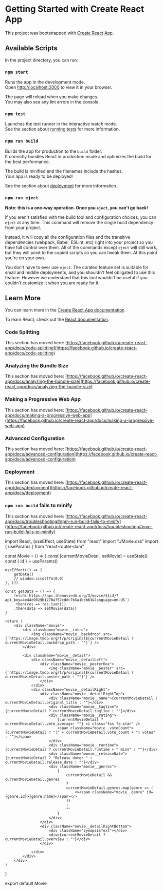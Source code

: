 # Getting Started with Create React App

This project was bootstrapped with [Create React App](https://github.com/facebook/create-react-app).

## Available Scripts

In the project directory, you can run:

### `npm start`

Runs the app in the development mode.\
Open [http://localhost:3000](http://localhost:3000) to view it in your browser.

The page will reload when you make changes.\
You may also see any lint errors in the console.

### `npm test`

Launches the test runner in the interactive watch mode.\
See the section about [running tests](https://facebook.github.io/create-react-app/docs/running-tests) for more information.

### `npm run build`

Builds the app for production to the `build` folder.\
It correctly bundles React in production mode and optimizes the build for the best performance.

The build is minified and the filenames include the hashes.\
Your app is ready to be deployed!

See the section about [deployment](https://facebook.github.io/create-react-app/docs/deployment) for more information.

### `npm run eject`

**Note: this is a one-way operation. Once you `eject`, you can't go back!**

If you aren't satisfied with the build tool and configuration choices, you can `eject` at any time. This command will remove the single build dependency from your project.

Instead, it will copy all the configuration files and the transitive dependencies (webpack, Babel, ESLint, etc) right into your project so you have full control over them. All of the commands except `eject` will still work, but they will point to the copied scripts so you can tweak them. At this point you're on your own.

You don't have to ever use `eject`. The curated feature set is suitable for small and middle deployments, and you shouldn't feel obligated to use this feature. However we understand that this tool wouldn't be useful if you couldn't customize it when you are ready for it.

## Learn More

You can learn more in the [Create React App documentation](https://facebook.github.io/create-react-app/docs/getting-started).

To learn React, check out the [React documentation](https://reactjs.org/).

### Code Splitting

This section has moved here: [https://facebook.github.io/create-react-app/docs/code-splitting](https://facebook.github.io/create-react-app/docs/code-splitting)

### Analyzing the Bundle Size

This section has moved here: [https://facebook.github.io/create-react-app/docs/analyzing-the-bundle-size](https://facebook.github.io/create-react-app/docs/analyzing-the-bundle-size)

### Making a Progressive Web App

This section has moved here: [https://facebook.github.io/create-react-app/docs/making-a-progressive-web-app](https://facebook.github.io/create-react-app/docs/making-a-progressive-web-app)

### Advanced Configuration

This section has moved here: [https://facebook.github.io/create-react-app/docs/advanced-configuration](https://facebook.github.io/create-react-app/docs/advanced-configuration)

### Deployment

This section has moved here: [https://facebook.github.io/create-react-app/docs/deployment](https://facebook.github.io/create-react-app/docs/deployment)

### `npm run build` fails to minify

This section has moved here: [https://facebook.github.io/create-react-app/docs/troubleshooting#npm-run-build-fails-to-minify](https://facebook.github.io/create-react-app/docs/troubleshooting#npm-run-build-fails-to-minify)






import React, {useEffect, useState} from "react"
import "./Movie.css"
import { useParams } from "react-router-dom"

const Movie = () => {
    const [currentMovieDetail, setMovie] = useState()
    const { id } = useParams()

    useEffect(() => {
        getData()
        // window.scrollTo(0,0)
    }, [])

    const getData = () => {
        fetch(`https://api.themoviedb.org/3/movie/${id}?api_key=4e44d9029b1270a757cddc766a1bcb63&language=en-US`)
        .then(res => res.json())
        .then(data => setMovie(data))
    }

    return (
        <div className="movie">
            <div className="movie__intro">
                <img className="movie__backdrop" src={`https://image.tmdb.org/t/p/original${currentMovieDetail ? currentMovieDetail.backdrop_path : ""}`} />
            </div>

            <div className="movie__detail">
                <div className="movie__detailLeft">
                    <div className="movie__posterBox">
                        <img className="movie__poster" src={`https://image.tmdb.org/t/p/original${currentMovieDetail ? currentMovieDetail.poster_path : ""}`} />
                    </div>
                </div>
                <div className="movie__detailRight">
                    <div className="movie__detailRightTop">
                        <div className="movie__name">{currentMovieDetail ? currentMovieDetail.original_title : ""}</div>
                        <div className="movie__tagline">{currentMovieDetail ? currentMovieDetail.tagline : ""}</div>
                        <div className="movie__rating">
                            {currentMovieDetail ? currentMovieDetail.vote_average: ""} <i class="fas fa-star" />
                            <span className="movie__voteCount">{currentMovieDetail ? "(" + currentMovieDetail.vote_count + ") votes" : ""}</span>
                        </div>  
                        <div className="movie__runtime">{currentMovieDetail ? currentMovieDetail.runtime + " mins" : ""}</div>
                        <div className="movie__releaseDate">{currentMovieDetail ? "Release date: " + currentMovieDetail.release_date : ""}</div>
                        <div className="movie__genres">
                            {
                                currentMovieDetail && currentMovieDetail.genres
                                ? 
                                currentMovieDetail.genres.map(genre => (
                                    <><span className="movie__genre" id={genre.id}>{genre.name}</span></>
                                )) 
                                : 
                                ""
                            }
                        </div>
                    </div>
                    <div className="movie__detailRightBottom">
                        <div className="synopsisText"></div>
                        <div>{currentMovieDetail ? currentMovieDetail.overview : ""}</div>
                    </div>
                    
                </div>
            </div>
        </div>
    )
}

export default Movie





